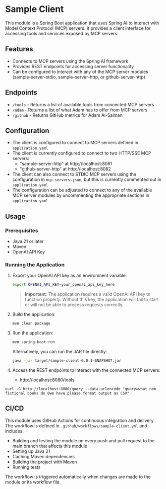 # Sample Client

This module is a Spring Boot application that uses Spring AI to interact with Model Context Protocol (MCP) servers. It provides a client interface for accessing tools and services exposed by MCP servers.

## Features

- Connects to MCP servers using the Spring AI framework
- Provides REST endpoints for accessing server functionality
- Can be configured to interact with any of the MCP server modules (sample-server-stdio, sample-server-http, or github-server-http)

## Endpoints

- `/tools` - Returns a list of available tools from connected MCP servers
- `/adam` - Returns a list of what Adam has to offer from MCP servers
- `/github` - Returns GitHub metrics for Adam Al-Salman

## Configuration
- The client is configured to connect to MCP servers defined in `application.yaml`
- The client is currently configured to connect to two HTTP/SSE MCP servers:
  - "sample-server-http" at http://localhost:8081
  - "github-server-http" at http://localhost:8082
- The client can also connect to STDIO MCP servers using the configuration in `mcp-servers.json`, but this is currently commented out in `application.yaml`
- The configuration can be adjusted to connect to any of the available MCP server modules by uncommenting the appropriate sections in `application.yaml`

## Usage

### Prerequisites

- Java 21 or later
- Maven
- OpenAI API Key

### Running the Application

1. Export your OpenAI API key as an environment variable:
   ```bash
   export OPENAI_API_KEY=your_openai_api_key_here
   ```

   > **Important**: The application requires a valid OpenAI API key to function properly. Without this key, the application will fail to start or will not be able to process requests correctly.

2. Build the application:
   ```bash
   mvn clean package
   ```

3. Run the application:
   ```bash
   mvn spring-boot:run
   ```

   Alternatively, you can run the JAR file directly:
   ```bash
   java -jar target/sample-client-0.0.1-SNAPSHOT.jar
   ```

4. Access the REST endpoints to interact with the connected MCP servers:
   - http://localhost:8080/tools

```
curl -G http://localhost:8080/query --data-urlencode "query=what non fictional books do 0we have please format output as CSV"
```

## CI/CD

This module uses GitHub Actions for continuous integration and delivery. The workflow is defined in `.github/workflows/sample-client.yml` and includes:

- Building and testing the module on every push and pull request to the main branch that affects this module
- Setting up Java 21
- Caching Maven dependencies
- Building the project with Maven
- Running tests

The workflow is triggered automatically when changes are made to the module or its workflow file.
